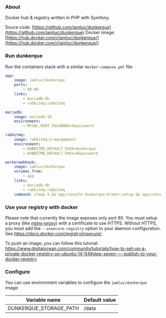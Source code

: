 ### About

Docker hub & registry written in PHP with Symfony.

Souce code: [https://github.com/iamluc/dunkerque](https://github.com/iamluc/dunkerque)
Docker image: [https://hub.docker.com/r/iamluc/dunkerque/](https://hub.docker.com/r/iamluc/dunkerque/)

### Run dunkerque

Run the containers stack with a similar `docker-compose.yml` file:

```yml
app:
    image: iamluc/dunkerque
    ports:
        - 80:80
    links:
        - mariadb:db
        - rabbitmq:rabbitmq

mariadb:
    image: mariadb:10
    environment:
        - MYSQL_ROOT_PASSWORD=dkpassword

rabbitmq:
    image: rabbitmq:3-management
    environment:
        - RABBITMQ_DEFAULT_USER=dunkerque
        - RABBITMQ_DEFAULT_PASS=dkpassword

workerwebhook:
    image: iamluc/dunkerque
    volumes_from:
        - app
    links:
        - mariadb:db
        - rabbitmq:rabbitmq
    command: sleep 5 && app/console dunkerque:broker:setup && app/console swarrot:consume:webhook
```

### Use your registry with docker

Please note that currently the image exposes only port 80.
You must setup a proxy (like [nginx-proxy](https://hub.docker.com/r/jwilder/nginx-proxy/)) with a certificate to use HTTPS.
Without HTTPS, you must add the `--insecure-registry` option to your daemon configuration. See https://docs.docker.com/registry/insecure/.

To push an image, you can follow this tutorial: https://www.digitalocean.com/community/tutorials/how-to-set-up-a-private-docker-registry-on-ubuntu-14-04#step-seven-—-publish-to-your-docker-registry

### Configure

You can use environment variables to configure the `iamluc/dunkerque` image:

| Variable name           | Default value       |
|-------------------------|---------------------|
| DUNKERQUE_STORAGE_PATH  | /data               |
